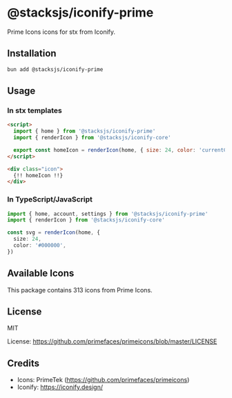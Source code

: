 # @stacksjs/iconify-prime

Prime Icons icons for stx from Iconify.

## Installation

```bash
bun add @stacksjs/iconify-prime
```

## Usage

### In stx templates

```html
<script>
  import { home } from '@stacksjs/iconify-prime'
  import { renderIcon } from '@stacksjs/iconify-core'

  export const homeIcon = renderIcon(home, { size: 24, color: 'currentColor' })
</script>

<div class="icon">
  {!! homeIcon !!}
</div>
```

### In TypeScript/JavaScript

```typescript
import { home, account, settings } from '@stacksjs/iconify-prime'
import { renderIcon } from '@stacksjs/iconify-core'

const svg = renderIcon(home, {
  size: 24,
  color: '#000000',
})
```

## Available Icons

This package contains 313 icons from Prime Icons.

## License

MIT

License: https://github.com/primefaces/primeicons/blob/master/LICENSE

## Credits

- Icons: PrimeTek (https://github.com/primefaces/primeicons)
- Iconify: https://iconify.design/
